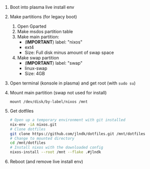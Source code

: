 1. Boot into plasma live install env
2. Make partitions (for legacy boot)
    1. Open Gparted
    2. Make msdos partition table
    3. Make main partition:
        * (**IMPORTANT**) label: "nixos"
        * ext4
        * Size: Full disk minus amount of swap space
    4. Make swap partition
        * (**IMPORTANT**) label: "swap"
        * linux-swap
        * Size: 4GB

3. Open terminal (konsole in plasma) and get root (with `sudo su`)

4. Mount main partition (swap not used for install)
    ```
    mount /dev/disk/by-label/nixos /mnt
    ```

5. Get dotfiles
    ```bash
    # Open up a temporary environment with git installed
    nix-env -iA nixos.git
    # Clone dotfiles
    git clone https://github.com/jlndk/dotfiles.git /mnt/dotfiles
    # Change to mounted directory
    cd /mnt/dotfiles
    # Install nixos with the downloaded config
    nixos-install --root /mnt --flake .#jlndk
    ```
5. Reboot (and remove live install env)
